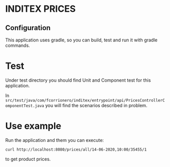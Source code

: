 # INDITEX PRICES
## Configuration
This application uses gradle, so you can build, test and run it with gradle commands.

# Test
Under test directory you should find Unit and Component test for this application. 

In 
`src/test/java/com/fcorrionero/inditex/entrypoint/api/PricesControllerComponentTest.java` 
you will find the scenarios described in problem.

# Use example

Run the application and them you can execute:

``curl http://localhost:8080/prices/all/14-06-2020,10:00/35455/1``

to get product prices.